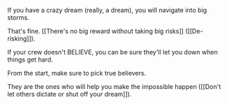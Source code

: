 If you have a crazy dream (really, a dream), you will navigate into big storms.

That's fine. [[There's no big reward without taking big risks]] ([[De-risking]]).

If your crew doesn't BELIEVE, you can be sure they'll let you down when things get hard.

From the start, make sure to pick true believers.

They are the ones who will help you make the impossible happen ([[Don't let others dictate or shut off your dream]]).